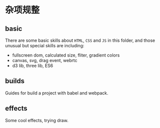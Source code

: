 # 杂项规整

## basic

There are some basic skills about `HTML`, `CSS` and `JS` in this folder, and those unusual but special skills are including:

- fullscreen dom, calculated size, fliter, gradient colors
- canvas, svg, drag event, webrtc
- d3 lib, three lib, ES6

## builds

Guides for build a project with babel and webpack.

## effects

Some cool effects, trying draw.
